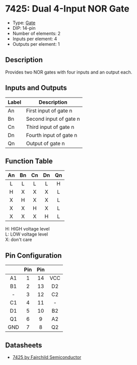 # 7425: Dual 4-Input NOR Gate

- Type: [Gate](gates.md)
- DIP: 14-pin
- Number of elements: 2
- Inputs per element: 4
- Outputs per element: 1

## Description

Provides two NOR gates with four inputs and an output each.

## Inputs and Outputs

| Label | Description            |
| ----- | ---------------------- |
| An    | First input of gate n  |
| Bn    | Second input of gate n |
| Cn    | Third input of gate n  |
| Dn    | Fourth input of gate n |
| Qn    | Output of gate n       |

## Function Table

| An  | Bn  | Cn  | Dn  | Qn  |
|:---:|:---:|:---:|:---:|:---:|
| L   | L   | L   | L   | H   |
| H   | X   | X   | X   | L   |
| X   | H   | X   | X   | L   |
| X   | X   | H   | X   | L   |
| X   | X   | X   | H   | L   |

H: HIGH voltage level  
L: LOW voltage level  
X: don't care

## Pin Configuration

|     | Pin | Pin |     |
|:---:|:---:|:---:|:---:|
| A1  |   1 |  14 | VCC |
| B1  |   2 |  13 | D2  |
| -   |   3 |  12 | C2  |
| C1  |   4 |  11 | -   |
| D1  |   5 |  10 | B2  |
| Q1  |   6 |   9 | A2  |
| GND |   7 |   8 | Q2  |

## Datasheets

- [7425 by Fairchild Semiconductor](http://pdf.datasheetcatalog.com/datasheets/50/361054_DS.pdf)
